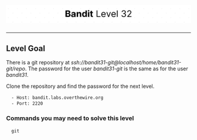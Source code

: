 # ![Bandit Level 32](https://github.com/YunusEmreAlps/Scenarios/blob/master/CTF/ctf-bandit/Bandit%20Assets/Bandit32.png?raw=true)

---

## Level Goal

There is a git repository at *ssh://bandit31-git@localhost/home/bandit31-git/repo*. The password for the user *bandit31-git* is the same as for the user *bandit31*.

Clone the repository and find the password for the next level.

``` {.sh}
  - Host: bandit.labs.overthewire.org
  - Port: 2220
```

### Commands you may need to solve this level

``` {.sh}
  git
```
